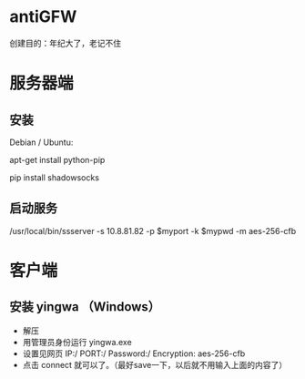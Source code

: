 # antiGFW

创建目的：年纪大了，老记不住

# 服务器端

## 安装
Debian / Ubuntu:

apt-get install python-pip

pip install shadowsocks

## 启动服务

/usr/local/bin/ssserver -s 10.8.81.82 -p $myport -k $mypwd -m aes-256-cfb 


# 客户端

## 安装 yingwa （Windows）

* 解压
* 用管理员身份运行 yingwa.exe
* 设置见网页
    IP:/ PORT:/ Password:/ Encryption: aes-256-cfb
* 点击 connect 就可以了。（最好save一下，以后就不用输入上面的内容了）
